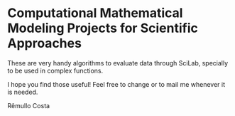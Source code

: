 # Computational Mathematical Modeling Projects for Scientific Approaches
These are very handy algorithms to evaluate data through SciLab, specially to be used in complex functions.

I hope you find those useful! Feel free to change or to mail me whenever it is needed.

Rêmullo Costa

